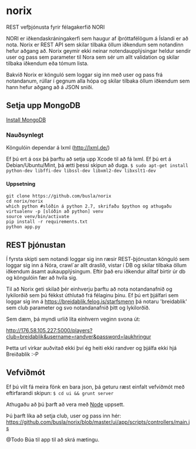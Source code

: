 # norix
REST vefþjónusta fyrir félagakerfið NORI

NORI er iðkendaskráningakerfi sem haugur af íþróttafélögum á Íslandi er að nota. Norix er REST API sem skilar tilbaka öllum iðkendum sem notandinn hefur aðgang að. Norix geymir ekki neinar notendaupplýsingar heldur sendir user og pass sem parameter til Nora sem sér um allt validation og skilar tilbaka iðkendum eða tómum lista.

Bakvið Norix er könguló sem loggar sig inn með user og pass frá notandanum, rúllar í gegnum alla hópa og skilar tilbaka öllum iðkendum sem hann hefur aðgang að á JSON sniði.

## Setja upp MongoDB
<a href="http://docs.mongodb.org/manual/installation/">Install MongoDB</a>

### Nauðsynlegt
Köngulóin dependar á lxml (http://lxml.de/)

Ef þú ert á osx þá þarftu að setja upp Xcode til að fá lxml.
Ef þú ert á Debian/Ubuntu/Mint, þá ætti þessi skipun að duga.
`$ sudo apt-get install python-dev libffi-dev libssl-dev libxml2-dev libxslt1-dev`

#### Uppsetning
```
git clone https://github.com/busla/norix
cd norix/norix
which python #slóðin á python 2.7, skrifaðu $python og athugaðu
virtualenv -p [slóðin að python] venv
source venv/bin/activate
pip install -r requirements.txt
python app.py

```

## REST þjónustan
Í fyrsta skipti sem notandi loggar sig inn ræsir REST-þjónustan könguló sem loggar sig inn á Nóra, crawl´ar allt draslið, vistar í DB og skilar tilbaka öllum iðkendum ásamt aukaupplýsingum. Eftir það eru iðkendur alltaf birtir úr db og köngulóin fær að hvíla sig.

Til að Norix geti skilað þér einhverju þarftu að nota notandanafnið og lykilorðið sem þú fékkst úthlutað frá félaginu þínu. Ef þú ert þjálfari sem loggar sig inn á https://breidablik.felog.is/starfsmenn þá notaru 'breidablik' sem club parameter og svo notandanafnið þitt og lykilorðið.

Sem dæm, þá myndi urlið líta einhvern veginn svona út:

http://176.58.105.227:5000/players?club=breidablik&username=randver&password=laukhringur

Þetta url virkar auðvitað ekki því ég heiti ekki randver og þjálfa ekki hjá Breiðablik :-P

## Vefviðmót
Ef þú vilt fá meira fönk en bara json, þá geturu ræst einfalt vefviðmót með eftirfarandi skipun:
`$ cd ui && grunt server`

Athugaðu að þú þarft að vera með <a href="https://nodejs.org/">Node</a> uppsett.

Þú þarft líka að setja club, user og pass inn hér:
https://github.com/busla/norix/blob/master/ui/app/scripts/controllers/main.js

@Todo
Búa til app til að skrá mætingu.

